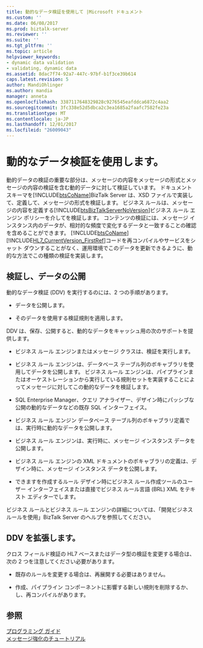 ```yaml
---
title: 動的なデータ検証を使用して |Microsoft ドキュメント
ms.custom: ''
ms.date: 06/08/2017
ms.prod: biztalk-server
ms.reviewer: ''
ms.suite: ''
ms.tgt_pltfrm: ''
ms.topic: article
helpviewer_keywords:
- dynamic data validation
- validating, dynamic data
ms.assetid: 8dac7f74-92a7-447c-97bf-b1f3ce39b614
caps.latest.revision: 5
author: MandiOhlinger
ms.author: mandia
manager: anneta
ms.openlocfilehash: 3387117648329828c9276545eafddca6872c4aa2
ms.sourcegitcommit: 3fc338e52d5dbca2c3ea1685a2faafc7582fe23a
ms.translationtype: MT
ms.contentlocale: ja-JP
ms.lasthandoff: 12/01/2017
ms.locfileid: "26009043"
---
```

# <a name="using-dynamic-data-validation"></a>動的なデータ検証を使用します。
動的データの検証の重要な部分は、メッセージの内容をメッセージの形式とメッセージの内容の検証を含む動的データに対して検証しています。 ドキュメント スキーマを[!INCLUDE[btsCoName](../../includes/btsconame-md.md)]BizTalk Server は、XSD ファイルで実装して、定義して、メッセージの形式を検証します。 ビジネス ルールは、メッセージの内容を定義する[!INCLUDE[btsBizTalkServerNoVersion](../../includes/btsbiztalkservernoversion-md.md)]ビジネス ルール エンジン ポリシーを介してを検証します。 コンテンツの検証には、メッセージ インスタンス内のデータが、相対的な頻度で変化するデータと一致することの確認を含めることができます。 [!INCLUDE[btsCoName](../../includes/btsconame-md.md)][!INCLUDE[HL7_CurrentVersion_FirstRef](../../includes/hl7-currentversion-firstref-md.md)]コードを再コンパイルやサービスをシャット ダウンすることがなく、運用環境でこのデータを更新できるように、動的な方法でこの種類の検証を実装します。  
  
## <a name="validate-and-expose-data"></a>検証し、データの公開  
 動的なデータ検証 (DDV) を実行するのには、2 つの手順があります。  
  
-   データを公開します。  
  
-   そのデータを使用する検証規則を適用します。  
  
 DDV は、保存、公開すると、動的なデータをキャッシュ用の次のサポートを提供します。  
  
-   ビジネス ルール エンジンまたはメッセージ クラスは、検証を実行します。  
  
-   ビジネス ルール エンジンは、データベース テーブル列のボキャブラリを使用してデータを公開します。 ビジネス ルール エンジンは、パイプラインまたはオーケストレーションから実行している規則セットを実装することによってメッセージに対してこの動的なデータを検証します。  
  
-   SQL Enterprise Manager、クエリ アナライザー、デザイン時にパッシブな公開の動的なデータなどの既存 SQL インターフェイス。  
  
-   ビジネス ルール エンジン データベース テーブル列のボキャブラリ定義では、実行時に動的なデータを公開します。  
  
-   ビジネス ルール エンジンは、実行時に、メッセージ インスタンス データを公開します。  
  
-   ビジネス ルール エンジンの XML ドキュメントのボキャブラリの定義は、デザイン時に、メッセージ インスタンス データを公開します。  
  
-   できますを作成するルール デザイン時にビジネス ルール作成ツールのユーザー インターフェイスまたは直接でビジネス ルール言語 (BRL) XML をテキスト エディターでします。  
  
 ビジネス ルールとビジネス ルール エンジンの詳細については、「開発ビジネス ルールを使用」BizTalk Server のヘルプを参照してください。  
  
## <a name="extending-ddv"></a>DDV を拡張します。  
 クロス フィールド検証の HL7 ベースまたはデータ型の検証を変更する場合は、次の 2 つを注意してください必要があります。  
  
-   既存のルールを変更する場合は、再展開する必要はありません。  
  
-   作成、パイプライン コンポーネントに影響する新しい規則を削除するか、し、再コンパイルがあります。  
  
## <a name="see-also"></a>参照  
 [プログラミング ガイド](../../adapters-and-accelerators/accelerator-hl7/programming-guide1.md)   
 [メッセージ強化のチュートリアル](../../adapters-and-accelerators/accelerator-hl7/message-enrichment-tutorial.md)